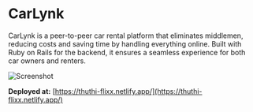 # CarLynk

CarLynk is a peer-to-peer car rental platform that eliminates middlemen, reducing costs and saving time by handling everything online. Built with Ruby on Rails for the backend, it ensures a seamless experience for both car owners and renters.

![Screenshot](https://res.cloudinary.com/drxas1wpe/image/upload/v1722389991/2d913b11-3ba5-4b24-b25e-c1c66a8bf8e6_cfdc5t.webp)

**Deployed at:** [https://thuthi-flixx.netlify.app/](https://thuthi-flixx.netlify.app/)
